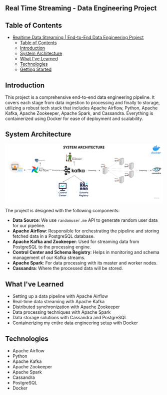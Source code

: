 ## Real Time Streaming - Data Engineering Project

## Table of Contents

- [Realtime Data Streaming | End-to-End Data Engineering Project](#realtime-data-streaming--end-to-end-data-engineering-project)
  - [Table of Contents](#table-of-contents)
  - [Introduction](#introduction)
  - [System Architecture](#system-architecture)
  - [What I've Learned](#what-ive-learned)
  - [Technologies](#technologies)
  - [Getting Started](#getting-started)

## Introduction

This project is a comprehensive end-to-end data engineering pipeline. It covers each stage from data ingestion to processing and finally to storage, utilizing a robust tech stack that includes Apache Airflow, Python, Apache Kafka, Apache Zookeeper, Apache Spark, and Cassandra. Everything is containerized using Docker for ease of deployment and scalability.

## System Architecture

![System Architecture](https://github.com/omargadhi/e2e-de-project/blob/main/Data%20engineering%20architecture.png?raw=true)

The project is designed with the following components:

- **Data Source**: We use `randomuser.me` API to generate random user data for our pipeline.
- **Apache Airflow**: Responsible for orchestrating the pipeline and storing fetched data in a PostgreSQL database.
- **Apache Kafka and Zookeeper**: Used for streaming data from PostgreSQL to the processing engine.
- **Control Center and Schema Registry**: Helps in monitoring and schema management of our Kafka streams.
- **Apache Spark**: For data processing with its master and worker nodes.
- **Cassandra**: Where the processed data will be stored.

## What I've Learned

- Setting up a data pipeline with Apache Airflow
- Real-time data streaming with Apache Kafka
- Distributed synchronization with Apache Zookeeper
- Data processing techniques with Apache Spark
- Data storage solutions with Cassandra and PostgreSQL
- Containerizing my entire data engineering setup with Docker

## Technologies

- Apache Airflow
- Python
- Apache Kafka
- Apache Zookeeper
- Apache Spark
- Cassandra
- PostgreSQL
- Docker
